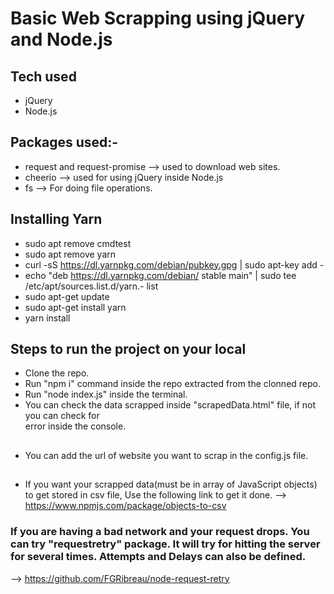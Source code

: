 # Basic Web Scrapping using jQuery and Node.js

## Tech used
- jQuery
- Node.js

## Packages used:-
-  request and request-promise  ⟶  used to download web sites.
-  cheerio ⟶  used for using jQuery inside Node.js
- fs ⟶  For doing file operations.

## Installing Yarn
- sudo apt remove cmdtest
- sudo apt remove yarn
- curl -sS https://dl.yarnpkg.com/debian/pubkey.gpg | sudo apt-key add -
- echo "deb https://dl.yarnpkg.com/debian/ stable main" | sudo tee /etc/apt/sources.list.d/yarn.- list
- sudo apt-get update
- sudo apt-get install yarn
- yarn install

## Steps to run the project on your local
- Clone the repo.
- Run "npm i" command inside the repo extracted from the clonned repo.
- Run "node index.js" inside the terminal.
- You can check the data scrapped inside "scrapedData.html" file, if not you can check for  
  error inside the console.

##
- You can add the url of website you want to scrap in the config.js file.

## 
- If you want your scrapped data(must be in array of JavaScript objects) to get stored in csv file, Use the following link to get it done.
⟶ https://www.npmjs.com/package/objects-to-csv

### If you are having a bad network and your request drops. You can try "requestretry" package. It will try for hitting the server for several times. Attempts and     Delays can also be defined.
⟶ https://github.com/FGRibreau/node-request-retry
